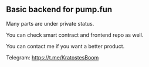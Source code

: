 ## Basic backend for pump.fun

Many parts are under private status.

You can check smart contract and frontend repo as well.

You can contact me if you want a better product.

Telegram: https://t.me/KratostesBoom
